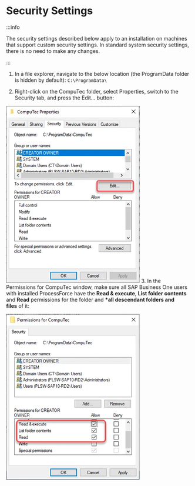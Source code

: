 # Security Settings

:::info

The security settings described below apply to an installation on machines that support custom security settings. In standard system security settings, there is no need to make any changes.

:::

1. In a file explorer, navigate to the below location (the ProgramData folder is hidden by default): `C:\ProgramData\`

2. Right-click on the CompuTec folder, select Properties, switch to the Security tab, and press the Edit... button:

![Edit security properties](./media/edit-security-properties.webp) 3. In the Permissions for CompuTec window, make sure all SAP Business One users with installed ProcessForce have the **Read & execute**, **List folder contents** and **Read** permissions for the folder and **\*all descendant folders and files** of it:

![Edit security properties set](./media/edit-security-properties-set.webp)
